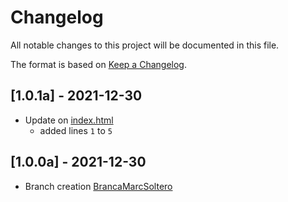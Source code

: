 # Changelog

All notable changes to this project will be documented in this file.

The format is based on [Keep a Changelog](https://keepachangelog.com/en/1.0.0/).

## [1.0.1a] - 2021-12-30

- Update on [index.html](../BrancaMarcSoltero/index.html) 
  - added lines `1` to `5`

## [1.0.0a] - 2021-12-30

- Branch creation [BrancaMarcSoltero](../tree/BrancaMarcSoltero)
